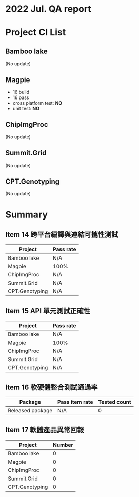 2022 Jul. QA report
==================

Project CI List
============

Bamboo lake
-----------
(No update)

Magpie
------

* 16 build
* 16 pass
* cross platform test: **NO**
* unit test: **NO**

ChipImgProc
-----------

(No update)

Summit.Grid
-----------

(No update)

CPT.Genotyping
--------------

(No update)

Summary
=======

Item 14 跨平台編譯與連結可攜性測試
--------------------------------

| Project           | Pass rate|
|-------------------|----------|
| Bamboo lake       |     N/A  |
| Magpie            |     100% |
| ChipImgProc       |     N/A  |
| Summit.Grid       |     N/A  |
| CPT.Genotyping    |     N/A  |

Item 15 API 單元測試正確性
-------------------------

| Project           | Pass rate|
|-------------------|----------|
| Bamboo lake       |     N/A  |
| Magpie            |     100% |
| ChipImgProc       |     N/A  |
| Summit.Grid       |     N/A  |
| CPT.Genotyping    |     N/A  |

Item 16 軟硬體整合測試通過率
--------------------------

| Package           | Pass item rate | Tested count |
|-------------------|----------------|--------------|
| Released package  |           N/A  |            0 |

Item 17 軟體產品異常回報
----------------------

| Project           |   Number |
|-------------------|----------|
| Bamboo lake       |        0 |
| Magpie            |        0 |
| ChipImgProc       |        0 |
| Summit.Grid       |        0 |
| CPT.Genotyping    |        0 |